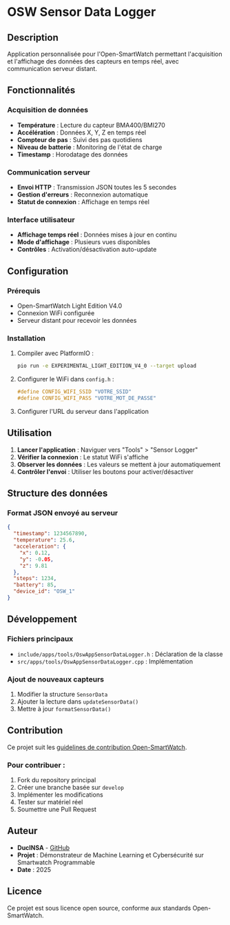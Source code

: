 # OSW Sensor Data Logger

## Description
Application personnalisée pour l'Open-SmartWatch permettant l'acquisition et l'affichage des données des capteurs en temps réel, avec communication serveur distant.

## Fonctionnalités

### Acquisition de données
- **Température** : Lecture du capteur BMA400/BMI270
- **Accélération** : Données X, Y, Z en temps réel
- **Compteur de pas** : Suivi des pas quotidiens
- **Niveau de batterie** : Monitoring de l'état de charge
- **Timestamp** : Horodatage des données

### Communication serveur
- **Envoi HTTP** : Transmission JSON toutes les 5 secondes
- **Gestion d'erreurs** : Reconnexion automatique
- **Statut de connexion** : Affichage en temps réel

### Interface utilisateur
- **Affichage temps réel** : Données mises à jour en continu
- **Mode d'affichage** : Plusieurs vues disponibles
- **Contrôles** : Activation/désactivation auto-update

## Configuration

### Prérequis
- Open-SmartWatch Light Edition V4.0
- Connexion WiFi configurée
- Serveur distant pour recevoir les données

### Installation
1. Compiler avec PlatformIO :
   ```bash
   pio run -e EXPERIMENTAL_LIGHT_EDITION_V4_0 --target upload
   ```

2. Configurer le WiFi dans `config.h` :
   ```cpp
   #define CONFIG_WIFI_SSID "VOTRE_SSID"
   #define CONFIG_WIFI_PASS "VOTRE_MOT_DE_PASSE"
   ```

3. Configurer l'URL du serveur dans l'application

## Utilisation

1. **Lancer l'application** : Naviguer vers "Tools" > "Sensor Logger"
2. **Vérifier la connexion** : Le statut WiFi s'affiche
3. **Observer les données** : Les valeurs se mettent à jour automatiquement
4. **Contrôler l'envoi** : Utiliser les boutons pour activer/désactiver

## Structure des données

### Format JSON envoyé au serveur
```json
{
  "timestamp": 1234567890,
  "temperature": 25.6,
  "acceleration": {
    "x": 0.12,
    "y": -0.05,
    "z": 9.81
  },
  "steps": 1234,
  "battery": 85,
  "device_id": "OSW_1"
}
```

## Développement

### Fichiers principaux
- `include/apps/tools/OswAppSensorDataLogger.h` : Déclaration de la classe
- `src/apps/tools/OswAppSensorDataLogger.cpp` : Implémentation

### Ajout de nouveaux capteurs
1. Modifier la structure `SensorData`
2. Ajouter la lecture dans `updateSensorData()`
3. Mettre à jour `formatSensorData()`

## Contribution

Ce projet suit les [guidelines de contribution Open-SmartWatch](https://open-smartwatch.github.io/howto/contribute/).

### Pour contribuer :
1. Fork du repository principal
2. Créer une branche basée sur `develop`
3. Implémenter les modifications
4. Tester sur matériel réel
5. Soumettre une Pull Request

## Auteur
- **DucINSA** - [GitHub](https://github.com/DucINSA)
- **Projet** : Démonstrateur de Machine Learning et Cybersécurité sur Smartwatch Programmable
- **Date** : 2025

## Licence
Ce projet est sous licence open source, conforme aux standards Open-SmartWatch.
